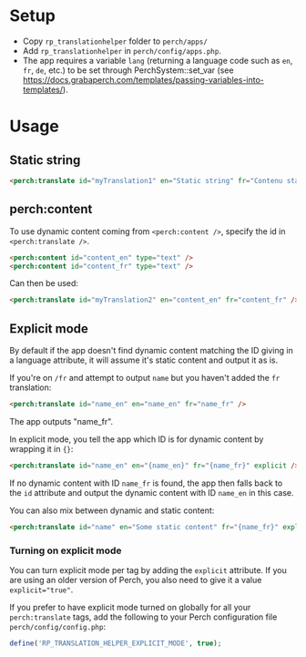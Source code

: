 # Setup
- Copy `rp_translationhelper` folder to `perch/apps/`
- Add `rp_translationhelper` in `perch/config/apps.php`.
- The app requires a variable `lang` (returning a language code such as `en`, `fr`, `de`, etc.) to be set through PerchSystem::set_var (see https://docs.grabaperch.com/templates/passing-variables-into-templates/).

# Usage
## Static string
```html
<perch:translate id="myTranslation1" en="Static string" fr="Contenu static" />
```

## perch:content
To use dynamic content coming from `<perch:content />`, specify the id in `<perch:translate />`.

```html
<perch:content id="content_en" type="text" />
<perch:content id="content_fr" type="text" />
```

Can then be used:
```html
<perch:translate id="myTranslation2" en="content_en" fr="content_fr" />
```


## Explicit mode
By default if the app doesn't find dynamic content matching the ID giving in a language attribute, it will assume it's static content and output it as is.

If you're on `/fr` and attempt to output `name` but you haven't added the `fr` translation:

```html
<perch:translate id="name_en" en="name_en" fr="name_fr" />
```

The app outputs "name_fr".

In explicit mode, you tell the app which ID is for dynamic content by wrapping it in `{}`:

```html
<perch:translate id="name_en" en="{name_en}" fr="{name_fr}" explicit />
```

If no dynamic content with ID `name_fr` is found, the app then falls back to the `id` attribute and output the dynamic content with ID `name_en` in this case.


You can also mix between dynamic and static content:

```html
<perch:translate id="name" en="Some static content" fr="{name_fr}" explicit />
```

### Turning on explicit mode

You can turn explicit mode per tag by adding the `explicit` attribute. If you are using an older version of Perch, you also need to give it a value `explicit="true"`.

If you prefer to have explicit mode turned on globally for all your `perch:translate` tags, add the following to your Perch configuration file `perch/config/config.php`:

```php
define('RP_TRANSLATION_HELPER_EXPLICIT_MODE', true);
```